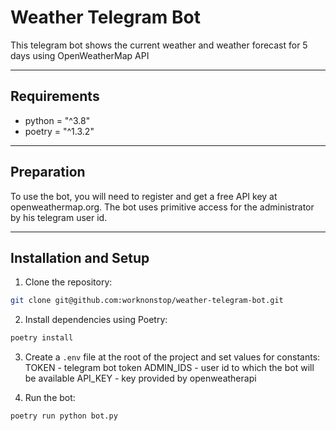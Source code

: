 # Weather Telegram Bot
This telegram bot shows the current weather and weather forecast for 5 days using OpenWeatherMap API

---

## Requirements
- python = "^3.8"
- poetry = "^1.3.2"

---

## Preparation

To use the bot, you will need to register and get a free API key at openweathermap.org.
The bot uses primitive access for the administrator by his telegram user id.

---

## Installation and Setup

1. Clone the repository:
```bash
git clone git@github.com:worknonstop/weather-telegram-bot.git
```
2. Install dependencies using Poetry:
```bash
poetry install
```
3. Create a `.env` file at the root of the project and set values ​​for constants:
TOKEN - telegram bot token
ADMIN_IDS - user id to which the bot will be available
API_KEY - key provided by openweatherapi

4. Run the bot:
```bash
poetry run python bot.py
```
